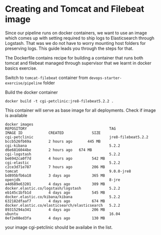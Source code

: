 # Creating and Tomcat and Filebeat image

Since our pipeline runs on docker containers, we want to use an image which comes up with setting required to ship logs to Elasticsearch through Logstash. That was we do not have to worry mounting host folders for preserving logs. This guide leads you through the steps for that.

The Dockerfile contains recipe for building a container that runs both tomcat and filebeat managed through supervisor that we learnt in docker basics exercise. 

Switch to ```tomcat-filebeat``` container from ```devops-starter-exercise/pipeline``` folder

Build the docker container 

```shell
docker build -t cgi-petclinic:jre8-filebeat5.2.2 .
```

This container will serve as base image for all deployments. Check if image is available 

```shell
docker images
REPOSITORY                                      TAG                  IMAGE ID            CREATED             SIZE
cgi-petclinic                                   jre8-filebeat5.2.2   bccb526fb69a        2 hours ago       445 MB
cgi-kibana                                      5.2.2                d6e6816044be        2 hours ago   674 MB
cgi-logstash                                    5.2.2                be6942ca0f7d        4 hours ago         542 MB
cgi-elastic                                     5.2.2                c2ce3d71e787        7 hours ago         206 MB
tomcat                                          9.0.0-jre8           bd895bfb6a18        3 days ago          365 MB
openjdk                                         8-jre                a4d689e63201        4 days ago          309 MB
docker.elastic.co/logstash/logstash             5.2.2                eb145c1bfb1d        4 days ago          545 MB
docker.elastic.co/kibana/kibana                 5.2.2                632182dfaaf7        4 days ago          674 MB
docker.elastic.co/elasticsearch/elasticsearch   5.2.2                89315294a341        4 days ago          206 MB
ubuntu                                          16.04                0ef2e08ed3fa        4 days ago          130 MB
```

your image cgi-petclinic should be availabe in the list.
